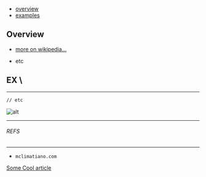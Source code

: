 * [overview](#overview)
* [examples](#examples)

## Overview <a name="overview"></a>

* [more on wikipedia...](https://en.wikipedia.org/wiki/Linked_list)

* etc

## EX <a name="examples"></a>\

---

  ```markdown
  // etc
  ```

  ![alt](./../../../img/comp-sci/data-structure/hash-table/pic1.png)

---

###### REFS

---

* `mclimatiano.com`

[Some Cool article](http://www.test.com)